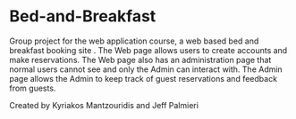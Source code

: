 # Bed-and-Breakfast
Group project for the web application course, a web based bed and breakfast booking site .
The Web page allows users to create accounts and make reservations.
The Web page also has an administration page that normal users cannot see and only the Admin can interact with. 
The Admin page allows the Admin to keep track of guest reservations and feedback from guests.

Created by Kyriakos Mantzouridis and Jeff Palmieri
